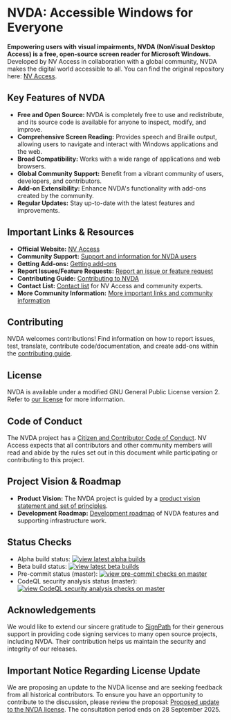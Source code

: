 # NVDA: Accessible Windows for Everyone

**Empowering users with visual impairments, NVDA (NonVisual Desktop Access) is a free, open-source screen reader for Microsoft Windows.**  Developed by NV Access in collaboration with a global community, NVDA makes the digital world accessible to all.  You can find the original repository here: [NV Access](https://github.com/nvaccess/nvda).

## Key Features of NVDA

*   **Free and Open Source:** NVDA is completely free to use and redistribute, and its source code is available for anyone to inspect, modify, and improve.
*   **Comprehensive Screen Reading:** Provides speech and Braille output, allowing users to navigate and interact with Windows applications and the web.
*   **Broad Compatibility:** Works with a wide range of applications and web browsers.
*   **Global Community Support:** Benefit from a vibrant community of users, developers, and contributors.
*   **Add-on Extensibility:**  Enhance NVDA's functionality with add-ons created by the community.
*   **Regular Updates:** Stay up-to-date with the latest features and improvements.

## Important Links & Resources

*   **Official Website:** [NV Access](http://www.nvaccess.org/)
*   **Community Support:** [Support and information for NVDA users](https://www.nvaccess.org/get-help/)
*   **Getting Add-ons:** [Getting add-ons](https://download.nvaccess.org/documentation/userGuide.html#AddonsManager)
*   **Report Issues/Feature Requests:**  [Report an issue or feature request](./projectDocs/issues/readme.md)
*   **Contributing Guide:** [Contributing to NVDA](./.github/CONTRIBUTING.md)
*   **Contact List:** [Contact list](./projectDocs/community/expertsList.md) for NV Access and community experts.
*   **More Community Information:** [More important links and community information](./projectDocs/community/readme.md)

## Contributing

NVDA welcomes contributions!  Find information on how to report issues, test, translate, contribute code/documentation, and create add-ons within the [contributing guide](./.github/CONTRIBUTING.md).

## License

NVDA is available under a modified GNU General Public License version 2.  Refer to [our license](./copying.txt) for more information.

## Code of Conduct

The NVDA project has a [Citizen and Contributor Code of Conduct](CODE_OF_CONDUCT.md). NV Access expects that all contributors and other community members will read and abide by the rules set out in this document while participating or contributing to this project.

## Project Vision & Roadmap

*   **Product Vision:**  The NVDA project is guided by a [product vision statement and set of principles](./projectDocs/product_vision.md).
*   **Development Roadmap:** [Development roadmap](https://www.nvaccess.org/post/nvda-roadmap/) of NVDA features and supporting infrastructure work.

## Status Checks

*   Alpha build status: [![view latest alpha builds](https://github.com/nvaccess/nvda/actions/workflows/testAndPublish.yml/badge.svg?branch=master)](https://github.com/nvaccess/nvda/actions/workflows/testAndPublish.yml?query=branch%3Amaster+event%3Apush)
*   Beta build status: [![view latest beta builds](https://github.com/nvaccess/nvda/actions/workflows/testAndPublish.yml/badge.svg?branch=beta)](https://github.com/nvaccess/nvda/actions/workflows/testAndPublish.yml?query=branch%3Abeta+event%3Apush)
*   Pre-commit status (master): [![view pre-commit checks on master](https://results.pre-commit.ci/badge/github/nvaccess/nvda/master.svg)](https://results.pre-commit.ci/latest/github/nvaccess/nvda/master)
*   CodeQL security analysis status (master): [![view CodeQL security analysis checks on master](https://github.com/nvaccess/nvda/actions/workflows/github-code-scanning/codeql/badge.svg?branch=master)](https://github.com/nvaccess/nvda/actions/workflows/github-code-scanning/codeql?query=branch%3Amaster)

## Acknowledgements

We would like to extend our sincere gratitude to [SignPath](https://www.signpath.io/) for their generous support in providing code signing services to many open source projects, including NVDA.
Their contribution helps us maintain the security and integrity of our releases.

## Important Notice Regarding License Update

We are proposing an update to the NVDA license and are seeking feedback from all historical contributors.
To ensure you have an opportunity to contribute to the discussion, please review the proposal:
[Proposed update to the NVDA license](https://github.com/nvaccess/nvda/discussions/18574).
The consultation period ends on 28 September 2025.